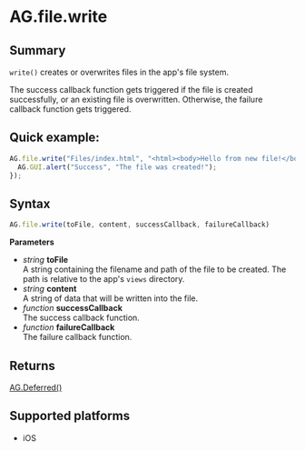 # AG.file.write

## Summary
`write()` creates or overwrites files in the app's file system.

The success callback function gets triggered if the file is created successfully, or an existing file is overwritten. Otherwise, the failure callback function gets triggered.

## Quick example:
```javascript
AG.file.write("Files/index.html", "<html><body>Hello from new file!</body></html>", function(){
  AG.GUI.alert("Success", "The file was created!");
});
```

## Syntax
```javascript
AG.file.write(toFile, content, successCallback, failureCallback)
```

**Parameters**

* *string* **toFile**<br>
  A string containing the filename and path of the file to be created. The path is relative to the app's `views` directory.
* *string* **content**<br>
  A string of data that will be written into the file.
* *function* **successCallback**<br>
  The success callback function.
* *function* **failureCallback**<br>
  The failure callback function.

## Returns
[AG.Deferred()](../../Deferred/Deferred.md)

## Supported platforms
* iOS

